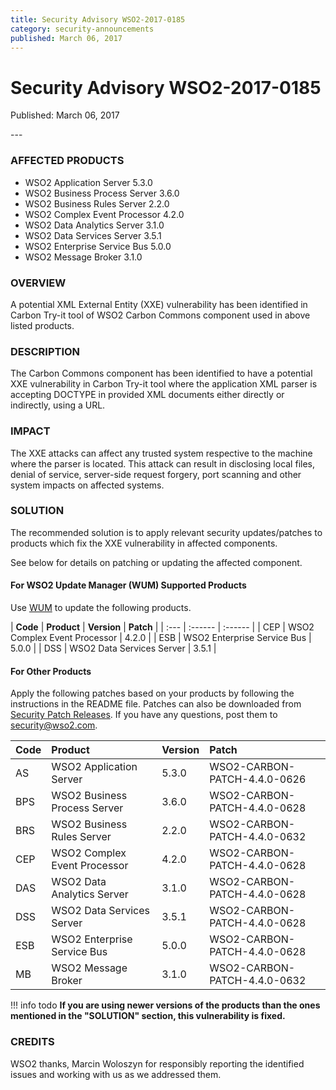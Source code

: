```yaml
---
title: Security Advisory WSO2-2017-0185
category: security-announcements
published: March 06, 2017
---
```


# Security Advisory WSO2-2017-0185

<p class="doc-info">Published: March 06, 2017</p>
---

### AFFECTED PRODUCTS
* WSO2 Application Server 5.3.0
* WSO2 Business Process Server 3.6.0
* WSO2 Business Rules Server 2.2.0
* WSO2 Complex Event Processor 4.2.0
* WSO2 Data Analytics Server 3.1.0
* WSO2 Data Services Server 3.5.1
* WSO2 Enterprise Service Bus 5.0.0
* WSO2 Message Broker 3.1.0


### OVERVIEW
A potential XML External Entity (XXE) vulnerability has been identified in Carbon Try-it tool of WSO2 Carbon Commons component used in above listed products.


### DESCRIPTION
The Carbon Commons component has been identified to have a potential XXE vulnerability in Carbon Try-it tool where the application XML parser is accepting DOCTYPE in provided XML documents either directly or indirectly, using a URL.


### IMPACT
The XXE attacks can affect any trusted system respective to the machine where the parser is located. This attack can result in disclosing local files, denial of service, server-side request forgery, port scanning and other system impacts on affected systems.


### SOLUTION
The recommended solution is to apply relevant security updates/patches to products which fix the XXE vulnerability in affected components.

See below for details on patching or updating the affected component.

#### For WSO2 Update Manager (WUM) Supported Products
Use [WUM](https://wso2.com/updates/wum/) to update the following products.


| **Code** | **Product**          | **Version** | **Patch**                    |
| :--- | :------ | :------ |
| CEP | WSO2 Complex Event Processor | 4.2.0 |
| ESB | WSO2 Enterprise Service Bus | 5.0.0 |
| DSS | WSO2 Data Services Server | 3.5.1 |


#### For Other Products
Apply the following patches based on your products by following the instructions in the README file. Patches can also be downloaded from [Security Patch Releases](https://wso2.com/security-patch-releases/). If you have any questions, post them to <security@wso2.com>.


| Code | Product | Version | Patch | 
| :--- | :------ | :------ | :---- |
| AS | WSO2 Application Server | 5.3.0 | WSO2-CARBON-PATCH-4.4.0-0626 |
| BPS | WSO2 Business Process Server | 3.6.0 | WSO2-CARBON-PATCH-4.4.0-0628 |
| BRS | WSO2 Business Rules Server | 2.2.0 | WSO2-CARBON-PATCH-4.4.0-0632 |
| CEP | WSO2 Complex Event Processor | 4.2.0 | WSO2-CARBON-PATCH-4.4.0-0628 |
| DAS | WSO2 Data Analytics Server | 3.1.0 | WSO2-CARBON-PATCH-4.4.0-0628 |
| DSS | WSO2 Data Services Server | 3.5.1 | WSO2-CARBON-PATCH-4.4.0-0628 |
| ESB | WSO2 Enterprise Service Bus | 5.0.0 | WSO2-CARBON-PATCH-4.4.0-0628 |
| MB | WSO2 Message Broker | 3.1.0 | WSO2-CARBON-PATCH-4.4.0-0632 | 


!!! info todo
    **If you are using newer versions of the products than the ones mentioned in the "SOLUTION" section, this vulnerability is fixed.**


### CREDITS
WSO2 thanks, Marcin Woloszyn for responsibly reporting the identified issues and working with us as we addressed them.
